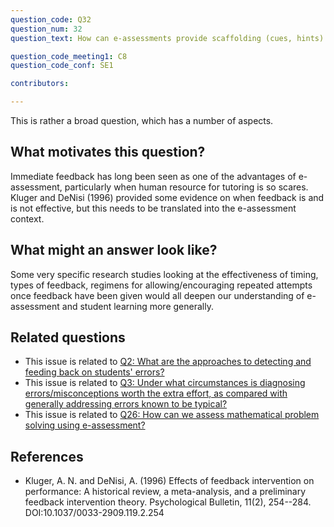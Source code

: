 ```yaml
---
question_code: Q32 
question_num: 32 
question_text: How can e-assessments provide scaffolding (cues, hints) during and after mathematical problem-solving tasks? 

question_code_meeting1: C8 
question_code_conf: SE1 

contributors: 

---
```


This is rather a broad question, which has a number of aspects.

## What motivates this question?

Immediate feedback has long been seen as one of the advantages of e-assessment, particularly when human resource for tutoring is so scares. Kluger and DeNisi (1996) provided some evidence on when feedback is and is not effective, but this needs to be translated into the e-assessment context.

## What might an answer look like?

Some very specific research studies looking at the effectiveness of timing, types of feedback, regimens for allowing/encouraging repeated attempts once feedback have been given would all deepen our understanding of e-assessment and student learning more generally.

## Related questions

* This issue is related to [Q2: What are the approaches to detecting and feeding back on students' errors? ](Q2)
* This issue is related to [Q3: Under what circumstances is diagnosing errors/misconceptions worth the extra effort, as compared with generally addressing errors known to be typical? ](Q3)
* This issue is related to [Q26: How can we assess mathematical problem solving using e-assessment?](Q26)

## References

* Kluger, A. N. and DeNisi, A. (1996) Effects of feedback intervention on performance: A historical review, a meta-analysis, and a preliminary feedback intervention theory. Psychological Bulletin, 11(2), 254--284.  DOI:10.1037/0033-2909.119.2.254
